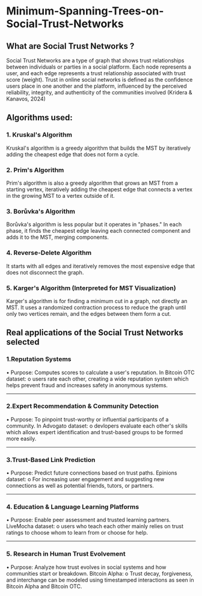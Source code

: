 # Minimum-Spanning-Trees-on-Social-Trust-Networks
## What are Social Trust Networks ?
Social Trust Networks are a type of graph that shows trust relationships between individuals or parties in a social platform. Each node represents a user, and each edge represents a trust relationship associated with trust score (weight).
Trust in online social networks is defined as the confidence users place in one another and the platform, influenced by the perceived reliability, integrity, and authenticity of the communities involved (Kridera & Kanavos, 2024)

## Algorithms used:
### 1. Kruskal's Algorithm
Kruskal's algorithm is a greedy algorithm that builds the MST by iteratively adding the cheapest edge that does not form a cycle.

### 2. Prim's Algorithm
Prim's algorithm is also a greedy algorithm that grows an MST from a starting vertex, iteratively adding the cheapest edge that connects a vertex in the growing MST to a vertex outside of it.

### 3. Borůvka's Algorithm
Borůvka's algorithm is less popular but it operates in "phases." In each phase, it finds the cheapest edge leaving each connected component and adds it to the MST, merging components.

### 4. Reverse-Delete Algorithm
It starts with all edges and iteratively removes the most expensive edge that does not disconnect the graph.

### 5. Karger's Algorithm (Interpreted for MST Visualization)
Karger's algorithm is for finding a minimum cut in a graph, not directly an MST. It uses a randomized contraction process to reduce the graph until only two vertices remain, and the edges between them form a cut.


## Real applications of the Social Trust Networks selected
### 1.Reputation Systems
•	Purpose: Computes scores to calculate a user's reputation.
In Bitcoin OTC dataset:
o	users rate each other, creating a wide reputation system which helps prevent fraud and increases safety in anonymous systems.
________________________________________
### 2.Expert Recommendation & Community Detection
•	Purpose: To pinpoint trust-worthy or influential participants of a community.
In Advogato dataset:
o	devlopers evaluate each other's skills which allows expert identification and trust-based groups to be formed more easily.
________________________________________
### 3.Trust-Based Link Prediction
•	Purpose: Predict future connections based on trust paths.
Epinions dataset:
o	For increasing user engagement and suggesting new connections as well as potential friends, tutors, or partners.
________________________________________
### 4. Education & Language Learning Platforms
•	Purpose: Enable peer assessment and trusted learning partners.
LiveMocha dataset:
o	users who teach each other mainly relies on trust ratings to choose whom to learn from or choose for help.
________________________________________
### 5. Research in Human Trust Evolvement
•	Purpose: Analyze how trust evolves in social systems and how communities start or breakdown.
Bitcoin Alpha:
o	Trust decay, forgiveness, and interchange can be modeled using timestamped interactions as seen in Bitcoin Alpha and Bitcoin OTC.



